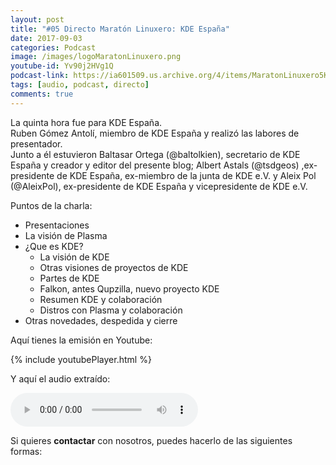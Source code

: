 ```yaml
---
layout: post
title: "#05 Directo Maratón Linuxero: KDE España"
date: 2017-09-03
categories: Podcast
image: /images/logoMaratonLinuxero.png
youtube-id: Yv90j2HVg1Q
podcast-link: https://ia601509.us.archive.org/4/items/MaratonLinuxero5KDEEspana/Marat%C3%B3n%20Linuxero%205%20KDE%20Espa%C3%B1a
tags: [audio, podcast, directo]
comments: true
---
```

La quinta hora fue para KDE España.  
Ruben Gómez Antolí, miembro de KDE España y realizó las labores de presentador.   
Junto a él estuvieron Baltasar Ortega (@baltolkien), secretario de KDE España y creador y editor del presente blog; Albert Astals (@tsdgeos) ,ex-presidente de KDE España, ex-miembro de la junta de KDE e.V. y Aleix Pol (@AleixPol), ex-presidente de KDE España y vicepresidente de KDE e.V.

Puntos de la charla:

+ Presentaciones
+ La visión de Plasma
+ ¿Que es KDE?
  + La visión de KDE
  + Otras visiones de proyectos de KDE
  + Partes de KDE
  + Falkon, antes Qupzilla, nuevo proyecto KDE
  + Resumen KDE y colaboración
  + Distros con Plasma y colaboración
+ Otras novedades, despedida y cierre


Aquí tienes la emisión en Youtube: 

{% include youtubePlayer.html %}

Y aquí el audio extraído:

<audio controls>
  <source src="https://ia601509.us.archive.org/4/items/MaratonLinuxero5KDEEspana/Marat%C3%B3n%20Linuxero%205%20KDE%20Espa%C3%B1a.mp3" type="audio/mpeg">
</audio>

Si quieres **contactar** con nosotros, puedes hacerlo de las siguientes formas:

